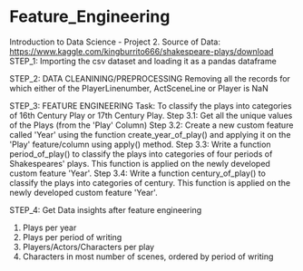 # Feature_Engineering
Introduction to Data Science - Project 2. 
Source of Data: https://www.kaggle.com/kingburrito666/shakespeare-plays/download
STEP_1:
Importing the csv dataset and loading it as a pandas dataframe

STEP_2: DATA CLEANINING/PREPROCESSING
Removing all the records for which either of the PlayerLinenumber, ActSceneLine or Player is NaN

STEP_3: FEATURE ENGINEERING
Task: To classify the plays into categories of 16th Century Play or 17th Century Play.
 Step 3.1: Get all the unique values of the Plays (from the 'Play' Column)
 Step 3.2: Create a new custom feature called 'Year' using the function create_year_of_play() and applying it on the 'Play'    feature/column using apply() method.
 Step 3.3: Write a function period_of_play() to classify the plays into categories of four periods of Shakespeares' plays.    This function is applied on the newly developed custom feature 'Year'.
 Step 3.4: Write a function century_of_play() to classify the plays into categories of century. This function is applied on the newly developed custom feature 'Year'.

STEP_4: Get Data insights after feature engineering
 1. Plays per year
 2. Plays per period of writing
 3. Players/Actors/Characters per play
 4. Characters in most number of scenes, ordered by period of writing
